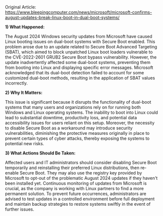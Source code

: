 Original Article: https://www.bleepingcomputer.com/news/microsoft/microsoft-confirms-august-updates-break-linux-boot-in-dual-boot-systems/

**1) What Happened:**

The August 2024 Windows security updates from Microsoft have caused Linux booting issues on dual-boot systems with Secure Boot enabled. This problem arose due to an update related to Secure Boot Advanced Targeting (SBAT), which aimed to block unpatched Linux boot loaders vulnerable to the CVE-2022-2601 GRUB2 Secure Boot bypass vulnerability. However, the update inadvertently affected some dual-boot systems, preventing them from booting into Linux and displaying specific error messages. Microsoft acknowledged that its dual-boot detection failed to account for some customized dual-boot methods, resulting in the application of SBAT values incorrectly.

**2) Why It Matters:**

This issue is significant because it disrupts the functionality of dual-boot systems that many users and organizations rely on for running both Windows and Linux operating systems. The inability to boot into Linux could lead to substantial downtime, productivity loss, and potential data accessibility issues for users reliant on this setup. Moreover, the necessity to disable Secure Boot as a workaround may introduce security vulnerabilities, diminishing the protective measures originally in place to prevent certain types of cyber attacks, thereby exposing the systems to potential new risks.

**3) What Actions Should Be Taken:**

Affected users and IT administrators should consider disabling Secure Boot temporarily and reinstalling their preferred Linux distributions, then re-enable Secure Boot. They may also use the registry key provided by Microsoft to opt-out of the problematic August 2024 updates if they haven't been installed yet. Continuous monitoring of updates from Microsoft is crucial, as the company is working with Linux partners to find a more permanent solution. To prevent future occurrences, administrators are advised to test updates in a controlled environment before full deployment and maintain backup strategies to restore systems swiftly in the event of further issues.